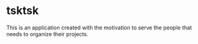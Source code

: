 # tsktsk
This is an application created with the motivation to serve the people that needs to organize their projects.
